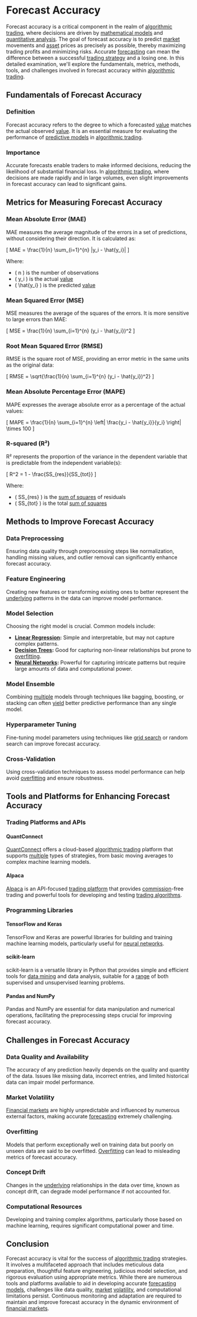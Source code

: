 # Forecast Accuracy

Forecast accuracy is a critical component in the realm of [algorithmic trading](../a/algorithmic_trading.md), where decisions are driven by [mathematical models](../m/mathematical_models_in_trading.md) and [quantitative analysis](../q/quantitative_analysis.md). The goal of forecast accuracy is to predict [market](../m/market.md) movements and [asset](../a/asset.md) prices as precisely as possible, thereby maximizing trading profits and minimizing risks. Accurate [forecasting](../f/forecasting.md) can mean the difference between a successful [trading strategy](../t/trading_strategy.md) and a losing one. In this detailed examination, we'll explore the fundamentals, metrics, methods, tools, and challenges involved in forecast accuracy within [algorithmic trading](../a/algorithmic_trading.md).

## Fundamentals of Forecast Accuracy

### Definition
Forecast accuracy refers to the degree to which a forecasted [value](../v/value.md) matches the actual observed [value](../v/value.md). It is an essential measure for evaluating the performance of [predictive models](../p/predictive_models_in_trading.md) in [algorithmic trading](../a/algorithmic_trading.md).

### Importance
Accurate forecasts enable traders to make informed decisions, reducing the likelihood of substantial financial loss. In [algorithmic trading](../a/algorithmic_trading.md), where decisions are made rapidly and in large volumes, even slight improvements in forecast accuracy can lead to significant gains.

## Metrics for Measuring Forecast Accuracy

### Mean Absolute Error (MAE)
MAE measures the average magnitude of the errors in a set of predictions, without considering their direction. It is calculated as:

\[ MAE = \frac{1}{n} \sum_{i=1}^{n} |y_i - \hat{y_i}| \]

Where:
- \( n \) is the number of observations
- \( y_i \) is the actual [value](../v/value.md)
- \( \hat{y_i} \) is the predicted [value](../v/value.md)

### Mean Squared Error (MSE)
MSE measures the average of the squares of the errors. It is more sensitive to large errors than MAE:

\[ MSE = \frac{1}{n} \sum_{i=1}^{n} (y_i - \hat{y_i})^2 \]

### Root Mean Squared Error (RMSE)
RMSE is the square root of MSE, providing an error metric in the same units as the original data:

\[ RMSE = \sqrt{\frac{1}{n} \sum_{i=1}^{n} (y_i - \hat{y_i})^2} \]

### Mean Absolute Percentage Error (MAPE)
MAPE expresses the average absolute error as a percentage of the actual values:

\[ MAPE = \frac{1}{n} \sum_{i=1}^{n} \left| \frac{y_i - \hat{y_i}}{y_i} \right| \times 100 \]

### R-squared (R²)
R² represents the proportion of the variance in the dependent variable that is predictable from the independent variable(s):

\[ R^2 = 1 - \frac{SS_{res}}{SS_{tot}} \]

Where:
- \( SS_{res} \) is the [sum of squares](../s/sum_of_squares.md) of residuals
- \( SS_{tot} \) is the total [sum of squares](../s/sum_of_squares.md)

## Methods to Improve Forecast Accuracy

### Data Preprocessing
Ensuring data quality through preprocessing steps like normalization, handling missing values, and outlier removal can significantly enhance forecast accuracy.

### Feature Engineering
Creating new features or transforming existing ones to better represent the [underlying](../u/underlying.md) patterns in the data can improve model performance.

### Model Selection
Choosing the right model is crucial. Common models include:

- **[Linear Regression](../l/linear_regression.md):** Simple and interpretable, but may not capture complex patterns.
- **[Decision Trees](../d/decision_trees.md):** Good for capturing non-linear relationships but prone to [overfitting](../o/overfitting.md).
- **[Neural Networks](../n/neural_networks_in_trading.md):** Powerful for capturing intricate patterns but require large amounts of data and computational power.

### Model Ensemble
Combining [multiple](../m/multiple.md) models through techniques like bagging, boosting, or stacking can often [yield](../y/yield.md) better predictive performance than any single model.

### Hyperparameter Tuning
Fine-tuning model parameters using techniques like [grid search](../g/grid_search_in_trading.md) or random search can improve forecast accuracy.

### Cross-Validation
Using cross-validation techniques to assess model performance can help avoid [overfitting](../o/overfitting.md) and ensure robustness.

## Tools and Platforms for Enhancing Forecast Accuracy

### Trading Platforms and APIs

#### QuantConnect
[QuantConnect](https://www.quantconnect.com) offers a cloud-based [algorithmic trading](../a/algorithmic_trading.md) platform that supports [multiple](../m/multiple.md) types of strategies, from basic moving averages to complex machine learning models.

#### Alpaca
[Alpaca](https://alpaca.markets) is an API-focused [trading platform](../t/trading_platform.md) that provides [commission](../c/commission.md)-free trading and powerful tools for developing and testing [trading algorithms](../t/trading_algorithms.md).

### Programming Libraries

#### TensorFlow and Keras
TensorFlow and Keras are powerful libraries for building and training machine learning models, particularly useful for [neural networks](../n/neural_networks_in_trading.md).

#### scikit-learn
scikit-learn is a versatile library in Python that provides simple and efficient tools for [data mining](../d/data_mining.md) and data analysis, suitable for a [range](../r/range.md) of both supervised and unsupervised learning problems.

#### Pandas and NumPy
Pandas and NumPy are essential for data manipulation and numerical operations, facilitating the preprocessing steps crucial for improving forecast accuracy.

## Challenges in Forecast Accuracy

### Data Quality and Availability
The accuracy of any prediction heavily depends on the quality and quantity of the data. Issues like missing data, incorrect entries, and limited historical data can impair model performance.

### Market Volatility
[Financial markets](../f/financial_market.md) are highly unpredictable and influenced by numerous external factors, making accurate [forecasting](../f/forecasting.md) extremely challenging.

### Overfitting
Models that perform exceptionally well on training data but poorly on unseen data are said to be overfitted. [Overfitting](../o/overfitting.md) can lead to misleading metrics of forecast accuracy.

### Concept Drift
Changes in the [underlying](../u/underlying.md) relationships in the data over time, known as concept drift, can degrade model performance if not accounted for.

### Computational Resources
Developing and training complex algorithms, particularly those based on machine learning, requires significant computational power and time.

## Conclusion

Forecast accuracy is vital for the success of [algorithmic trading](../a/algorithmic_trading.md) strategies. It involves a multifaceted approach that includes meticulous data preparation, thoughtful feature engineering, judicious model selection, and rigorous evaluation using appropriate metrics. While there are numerous tools and platforms available to aid in developing accurate [forecasting models](../f/forecasting_models.md), challenges like data quality, [market](../m/market.md) [volatility](../v/volatility.md), and computational limitations persist. Continuous monitoring and adaptation are required to maintain and improve forecast accuracy in the dynamic environment of [financial markets](../f/financial_market.md).
